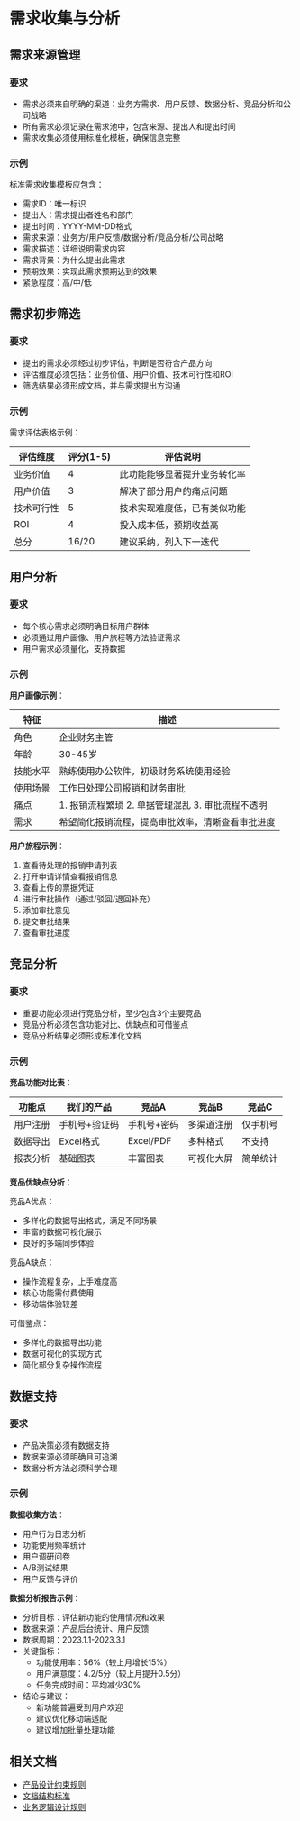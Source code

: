 # 需求收集与分析

## 需求来源管理

### 要求
- 需求必须来自明确的渠道：业务方需求、用户反馈、数据分析、竞品分析和公司战略
- 所有需求必须记录在需求池中，包含来源、提出人和提出时间
- 需求收集必须使用标准化模板，确保信息完整

### 示例
标准需求收集模板应包含：
- 需求ID：唯一标识
- 提出人：需求提出者姓名和部门
- 提出时间：YYYY-MM-DD格式
- 需求来源：业务方/用户反馈/数据分析/竞品分析/公司战略
- 需求描述：详细说明需求内容
- 需求背景：为什么提出此需求
- 预期效果：实现此需求预期达到的效果
- 紧急程度：高/中/低

## 需求初步筛选

### 要求
- 提出的需求必须经过初步评估，判断是否符合产品方向
- 评估维度必须包括：业务价值、用户价值、技术可行性和ROI
- 筛选结果必须形成文档，并与需求提出方沟通

### 示例
需求评估表格示例：

| 评估维度 | 评分(1-5) | 评估说明 |
|---------|---------|---------|
| 业务价值 | 4 | 此功能能够显著提升业务转化率 |
| 用户价值 | 3 | 解决了部分用户的痛点问题 |
| 技术可行性 | 5 | 技术实现难度低，已有类似功能 |
| ROI | 4 | 投入成本低，预期收益高 |
| 总分 | 16/20 | 建议采纳，列入下一迭代 |

## 用户分析

### 要求
- 每个核心需求必须明确目标用户群体
- 必须通过用户画像、用户旅程等方法验证需求
- 用户需求必须量化，支持数据

### 示例
**用户画像示例**：

| 特征 | 描述 |
|-----|-----|
| 角色 | 企业财务主管 |
| 年龄 | 30-45岁 |
| 技能水平 | 熟练使用办公软件，初级财务系统使用经验 |
| 使用场景 | 工作日处理公司报销和财务审批 |
| 痛点 | 1. 报销流程繁琐 2. 单据管理混乱 3. 审批流程不透明 |
| 需求 | 希望简化报销流程，提高审批效率，清晰查看审批进度 |

**用户旅程示例**：
1. 查看待处理的报销申请列表
2. 打开申请详情查看报销信息
3. 查看上传的票据凭证
4. 进行审批操作（通过/驳回/退回补充）
5. 添加审批意见
6. 提交审批结果
7. 查看审批进度

## 竞品分析

### 要求
- 重要功能必须进行竞品分析，至少包含3个主要竞品
- 竞品分析必须包含功能对比、优缺点和可借鉴点
- 竞品分析结果必须形成标准化文档

### 示例
**竞品功能对比表**：

| 功能点 | 我们的产品 | 竞品A | 竞品B | 竞品C |
|-------|----------|------|------|------|
| 用户注册 | 手机号+验证码 | 手机号+密码 | 多渠道注册 | 仅手机号 |
| 数据导出 | Excel格式 | Excel/PDF | 多种格式 | 不支持 |
| 报表分析 | 基础图表 | 丰富图表 | 可视化大屏 | 简单统计 |

**竞品优缺点分析**：

竞品A优点：
- 多样化的数据导出格式，满足不同场景
- 丰富的数据可视化展示
- 良好的多端同步体验

竞品A缺点：
- 操作流程复杂，上手难度高
- 核心功能需付费使用
- 移动端体验较差

可借鉴点：
- 多样化的数据导出功能
- 数据可视化的实现方式
- 简化部分复杂操作流程

## 数据支持

### 要求
- 产品决策必须有数据支持
- 数据来源必须明确且可追溯
- 数据分析方法必须科学合理

### 示例
**数据收集方法**：
- 用户行为日志分析
- 功能使用频率统计
- 用户调研问卷
- A/B测试结果
- 用户反馈与评价

**数据分析报告示例**：
- 分析目标：评估新功能的使用情况和效果
- 数据来源：产品后台统计、用户反馈
- 数据周期：2023.1.1-2023.3.1
- 关键指标：
  - 功能使用率：56%（较上月增长15%）
  - 用户满意度：4.2/5分（较上月提升0.5分）
  - 任务完成时间：平均减少30%
- 结论与建议：
  - 新功能普遍受到用户欢迎
  - 建议优化移动端适配
  - 建议增加批量处理功能

## 相关文档

- [产品设计约束规则](./product-design.md)
- [文档结构标准](./document-structure.md)
- [业务逻辑设计规则](./business-logic.md) 